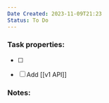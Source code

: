 ```yaml
---
Date Created: 2023-11-09T21:23
Status: To Do
---
```

### Task properties:

- [ ]
- [ ] Add [[v1 API]]

  

### Notes: